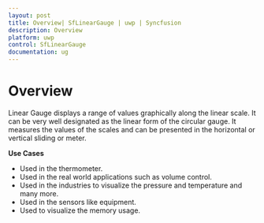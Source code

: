 ```yaml
---
layout: post
title: Overview| SfLinearGauge | uwp | Syncfusion
description: Overview 
platform: uwp
control: SfLinearGauge
documentation: ug
---
```


# Overview

Linear Gauge displays a range of values graphically along the linear scale. It can be very well designated as the linear form of the circular gauge. It measures the values of the scales and can be presented in the horizontal or vertical sliding or meter.

**Use Cases**

* Used in the thermometer.
* Used in the real world applications such as volume control.
* Used in the industries to visualize the pressure and temperature and many more.
* Used in the sensors like equipment.
* Used to visualize the memory usage.